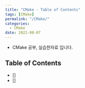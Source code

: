 ```yaml
---
title: "CMake - Table of Contents"
tags: [CMake]
permalink: "/CMake/"
categories:
  - CMake
date: 2022-08-07
---
```


- CMake 공부, 실습한자료 입니다.

## Table of Contents
* []
* []